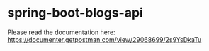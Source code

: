 # spring-boot-blogs-api

Please read the documentation here:
https://documenter.getpostman.com/view/29068699/2s9YsDkaTu
